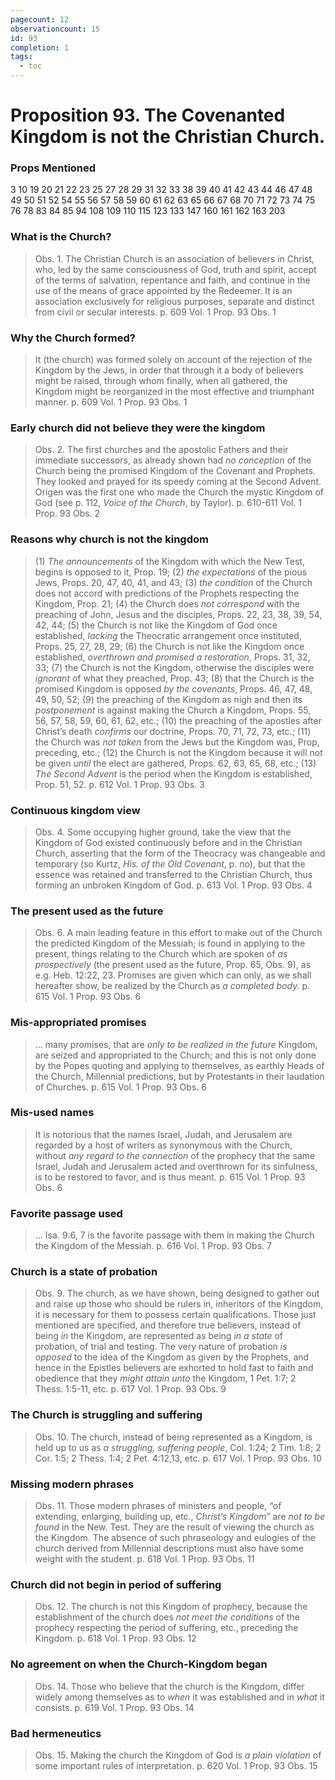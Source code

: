 ```yaml
---
pagecount: 12
observationcount: 15
id: 93
completion: 1
tags:
  - toc
---
```

# Proposition 93. The Covenanted Kingdom is not the Christian Church.

### Props Mentioned
3 10 19 20 21 22 23 25 27 28 29 31 32 33 38 39 40 41 42 43 44 46 47 48 49 50 51 52 54 55 56 57 58 59 60 61 62 63 65 66 67 68 70 71 72 73 74 75 76 78 83 84 85 94 108 109 110 115 123 133 147 160 161 162 163 203
### What is the Church?
>Obs. 1. The Christian Church is an association of believers in Christ, who, led by the same consciousness of God, truth and spirit, accept of the terms of salvation, repentance and faith, and continue in the use of the means of grace appointed by the Redeemer. It is an association exclusively for religious purposes, separate and distinct from civil or secular interests.
>p. 609 Vol. 1 Prop. 93 Obs. 1
### Why the Church formed?
>It (the church) was formed solely on account of the rejection of the Kingdom by the Jews, in order that through it a body of believers might be raised, through whom finally, when all gathered, the Kingdom might be reorganized in the most effective and triumphant manner.
>p. 609 Vol. 1 Prop. 93 Obs. 1
### Early church did not believe they were the kingdom
>Obs. 2. The first churches and the apostolic Fathers and their immediate successors, as already shown had *no conception* of the Church being the promised Kingdom of the Covenant and Prophets. They looked and prayed for its speedy coming at the Second Advent. Origen was the first one who made the Church the mystic Kingdom of God (see p. 112, *Voice of the Church*, by Taylor).
>p. 610-611 Vol. 1 Prop. 93 Obs. 2
### Reasons why church is not the kingdom
>(1) *The announcements* of the Kingdom with which the New Test, begins is opposed to it, Prop. 19; 
>(2) *the expectations* of the pious Jews, Props. 20, 47, 40, 41, and 43; 
>(3) *the condition* of the Church does not accord with predictions of the Prophets respecting the Kingdom, Prop. 21; 
>(4) the Church does *not correspond* with the preaching of John, Jesus and the disciples, Props. 22, 23, 38, 39, 54, 42, 44; 
>(5) the Church is not like the Kingdom of God once established, *lacking* the Theocratic arrangement once instituted, Props. 25, 27, 28, 29; 
>(6) the Church is not like the Kingdom once established, *overthrown and promised a restoration*, Props. 31, 32, 33; 
>(7) the Church is not the Kingdom, otherwise the disciples were *ignorant* of what they preached, Prop. 43; 
>(8) that the Church is the promised Kingdom is opposed *by the covenants*, Props. 46, 47, 48, 49, 50, 52; 
>(9) the preaching of the Kingdom as nigh and then its *postponement* is against making the Church a Kingdom, Props. 55, 56, 57, 58, 59, 60, 61, 62, etc.; 
>(10) the preaching of the apostles after Christ’s death *confirms* our doctrine, Props. 70, 71, 72, 73, etc.; 
>(11) the Church was *not taken* from the Jews but the Kingdom was, Prop, preceding, etc.; 
>(12) the Church is not the Kingdom because it will not be given *until* the elect are gathered, Props. 62, 63, 65, 68, etc.; 
>(13) *The Second Advent* is the period when the Kingdom is established, Prop. 51, 52.
>p. 612 Vol. 1 Prop. 93 Obs. 3
### Continuous kingdom view
>Obs. 4. Some occupying higher ground, take the view that the Kingdom of God existed continuously before and in the Christian Church, asserting that the form of the Theocracy was changeable and temporary (so Kurtz, *His. of the Old Covenant*, p. no), but that the essence was retained and transferred to the Christian Church, thus forming an unbroken Kingdom of God.
>p. 613 Vol. 1 Prop. 93 Obs. 4
### The present used as the future
>Obs. 6. A main leading feature in this effort to make out of the Church the predicted Kingdom of the Messiah; is found in applying to the present, things relating to the Church which are spoken of *as prospectively* (the present used as the future, Prop. 65, Obs. 9), as e.g. Heb. 12:22, 23. Promises are given which can only, as we shall hereafter show, be realized by the Church as *a completed body.*
>p. 615 Vol. 1 Prop. 93 Obs. 6
### Mis-appropriated promises
>... many promises, that are *only to be realized in the future* Kingdom, are seized and appropriated to the Church; and this is not only done by the Popes quoting and applying to themselves, as earthly Heads of the Church, Millennial predictions, but by Protestants in their laudation of Churches.
>p. 615 Vol. 1 Prop. 93 Obs. 6
### Mis-used names
>It is notorious that the names Israel, Judah, and Jerusalem are regarded by a host of writers as synonymous with the Church, without *any regard to the connection* of the prophecy that the same Israel, Judah and Jerusalem acted and overthrown for its sinfulness, is to be restored to favor, and is thus meant.
>p. 615 Vol. 1 Prop. 93 Obs. 6
### Favorite passage used
>... Isa. 9:6, 7 is the favorite passage with them in making the Church the Kingdom of the Messiah.
>p. 616 Vol. 1 Prop. 93 Obs. 7
### Church is a state of probation
>Obs. 9. The church, as we have shown, being designed to gather out and raise up those who should be rulers in, inheritors of the Kingdom, it is necessary for them to possess certain qualifications. Those just mentioned are specified, and therefore true believers, instead of being *in* the Kingdom, are represented as being *in a state* of probation, of trial and testing. The very nature of probation *is opposed* to the idea of the Kingdom as given by the Prophets, and hence in the Epistles believers are exhorted to hold fast to faith and obedience that they *might attain unto* the Kingdom, 1 Pet. 1:7; 2 Thess. 1:5-11, etc.
>p. 617 Vol. 1 Prop. 93 Obs. 9
### The Church is struggling and suffering 
>Obs. 10. The church, instead of being represented as a Kingdom, is held up to us as *a struggling, suffering people*, Col. 1:24; 2 Tim. 1:8; 2 Cor. 1:5; 2 Thess. 1:4; 2 Pet. 4:12,13, etc.
>p. 617 Vol. 1 Prop. 93 Obs. 10
### Missing modern phrases
>Obs. 11. Those modern phrases of ministers and people, “of extending, enlarging, building up, etc., *Christ’s Kingdom*” are *not to be found* in the New. Test. They are the result of viewing the church as the Kingdom. The absence of such phraseology and eulogies of the church derived from Millennial descriptions must also have some weight with the student.
>p. 618 Vol. 1 Prop. 93 Obs. 11
### Church did not begin in period of suffering
>Obs. 12. The church is not this Kingdom of prophecy, because the establishment of the church does *not meet the conditions* of the prophecy respecting the period of suffering, etc., preceding the Kingdom.
>p. 618 Vol. 1 Prop. 93 Obs. 12
### No agreement on when the Church-Kingdom began
>Obs. 14. Those who believe that the church is the Kingdom, differ widely among themselves as to *when* it was established and in *what* it consists.
>p. 619 Vol. 1 Prop. 93 Obs. 14
### Bad hermeneutics
>Obs. 15. Making the church the Kingdom of God is *a plain violation* of some important rules of interpretation.
>p. 620 Vol. 1 Prop. 93 Obs. 15




